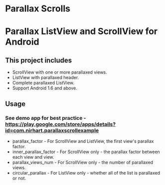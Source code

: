 Parallax Scrolls
================
# Parallax ListView and ScrollView for Android

## This project includes
* ScrollView with one or more parallaxed views.
* ListView with parallaxed header.
* Complete parallaxed ListView.
* Support Android 1.6 and above.

## Usage
### See demo app for best practice - https://play.google.com/store/apps/details?id=com.nirhart.parallaxscrollexample
* parallax_factor - For ScrollView and ListView, the first view's parallax factor.
* inner_parallax_factor - For ScrollView only - the parallax factor between each view and view.
* parallax_views_num - For ScrollView only - the number of parallaxed views.
* circular_parallax - For ListView only - whether all of the list is parallaxed or not.
